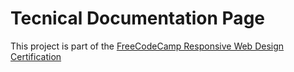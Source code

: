# Tecnical Documentation Page

This project is part of the [FreeCodeCamp Responsive Web Design Certification](https://www.freecodecamp.org/learn/2022/responsive-web-design/build-a-technical-documentation-page-project/build-a-technical-documentation-page)
